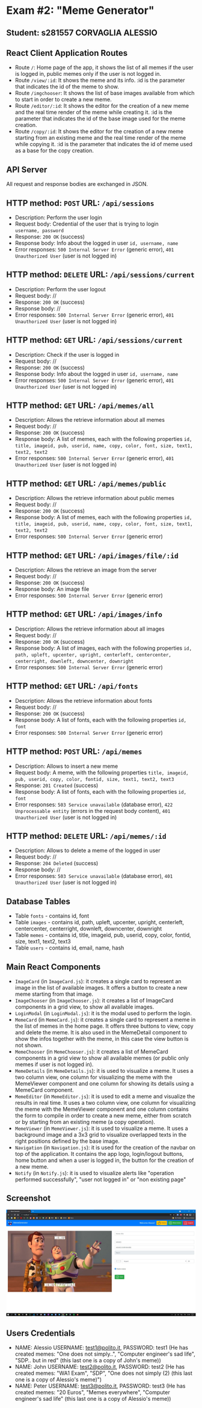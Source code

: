 # Exam #2: "Meme Generator"
## Student: s281557 CORVAGLIA ALESSIO

## React Client Application Routes

- Route `/`: Home page of the app, it shows the list of all memes if the user is logged in, public memes only if the user is not logged in.
- Route `/view/:id`: It shows the meme and its info. :id is the parameter that indicates the id of the meme to show.
- Route `/imgchooser`: It shows the list of base images available from which to start in order to create a new meme.
- Route `/editor/:id`: It shows the editor for the creation of a new meme and the real time render of the meme while creating it. :id is the parameter that indicates the id of the base image used for the meme creation.
- Route `/copy/:id`: It shows the editor for the creation of a new meme starting from an existing meme and the real time render of the meme while copying it. :id is the parameter that indicates the id of meme used as a base for the copy creation.


## API Server
All request and response bodies are exchanged in JSON.

## HTTP method: `POST`  URL: `/api/sessions`
* Description: Perform the user login
* Request body: Credential of the user that is trying to login     
  `username, password`
* Response: `200 OK` (success)
* Response body: Info about the logged in user
  `id, username, name`
* Error responses:  `500 Internal Server Error` (generic error), `401 Unauthorized User` (user is not logged in)

## HTTP method: `DELETE`  URL: `/api/sessions/current`
* Description: Perform the user logout
* Request body: //     
* Response: `200 OK` (success)
* Response body: //
* Error responses:  `500 Internal Server Error` (generic error), `401 Unauthorized User` (user is not logged in)

## HTTP method: `GET`  URL: `/api/sessions/current`
* Description: Check if the user is logged in
* Request body: //     
* Response: `200 OK` (success)
* Response body: Info about the logged in user
  `id, username, name`
* Error responses:  `500 Internal Server Error` (generic error), `401 Unauthorized User` (user is not logged in)

## HTTP method: `GET`  URL: `/api/memes/all`
* Description: Allows the retrieve information about all memes 
* Request body: //    
* Response: `200 OK` (success)
* Response body: A list of memes, each with the following properties
  `id, title, imageid, pub, userid, name, copy, color, font, size, text1, text2, text2`
* Error responses:  `500 Internal Server Error` (generic error), `401 Unauthorized User` (user is not logged in)

## HTTP method: `GET`  URL: `/api/memes/public`
* Description: Allows the retrieve information about public memes
* Request body: //    
* Response: `200 OK` (success)
* Response body: A list of memes, each with the following properties
  `id, title, imageid, pub, userid, name, copy, color, font, size, text1, text2, text2`
* Error responses:  `500 Internal Server Error` (generic error)

## HTTP method: `GET`  URL: `/api/images/file/:id`
* Description: Allows the retrieve an image from the server
* Request body: //    
* Response: `200 OK` (success)
* Response body: An image file
* Error responses:  `500 Internal Server Error` (generic error)

## HTTP method: `GET`  URL: `/api/images/info`
* Description: Allows the retrieve information about all images
* Request body: //    
* Response: `200 OK` (success)
* Response body: A list of images, each with the following properties
  `id, path, upleft, upcenter, upright, centerleft, centercenter, centerright, downleft, downcenter, downright `
* Error responses:  `500 Internal Server Error` (generic error)

## HTTP method: `GET`  URL: `/api/fonts`
* Description: Allows the retrieve information about fonts
* Request body: //    
* Response: `200 OK` (success)
* Response body: A list of fonts, each with the following properties
  `id, font`
* Error responses:  `500 Internal Server Error` (generic error)

## HTTP method: `POST`  URL: `/api/memes`
* Description: Allows to insert a new meme
* Request body: A meme, with the following properties 
  `title, imageid, pub, userid, copy, color, fontid, size, text1, text2, text3`  
* Response: `201 Created` (success)
* Response body: A list of fonts, each with the following properties
  `id, font`
* Error responses:  `503 Service unavailable` (database error), `422 Unprocessable entity` (errors in the request body content), `401 Unauthorized User` (user is not logged in)

## HTTP method: `DELETE`  URL: `/api/memes/:id`
* Description: Allows to delete a meme of the logged in user
* Request body: //
* Response: `204 Deleted` (success)
* Response body: //
* Error responses:  `503 Service unavailable` (database error), `401 Unauthorized User` (user is not logged in)


## Database Tables

- Table `fonts` - contains id, font
- Table `images` - contains id, path, upleft, upcenter, upright, centerleft, centercenter, centerright, downleft, downcenter, downright
- Table `memes` - contains id, title, imageid, pub, userid, copy, color, fontid, size, text1, text2, text3
- Table `users` - contains id, email, name, hash


## Main React Components

- `ImageCard` (in `ImageCard.js`): it creates a single card to represent an image in the list of available images. It offers a button to create a new meme starting from that image.
- `ImageChooser` (in `ImageChooser.js`): it creates a list of ImageCard components in a grid view, to show all available images.
- `LoginModal` (in `LoginModal.js`): it is the modal used to perform the login.
- `MemeCard` (in `MemeCard.js`): it creates a single card to represent a meme in the list of memes in the home page. It offers three buttons to view, copy and delete the meme. It is also used in the MemeDetail component to show the infos together with the meme, in this case the view button is not shown.
- `MemeChooser` (in `MemeChooser.js`): it creates a list of MemeCard components in a grid view to show all available memes (or public only memes if user is not logged in).
- `MemeDetails` (in `MemeDetails.js`): it is used to visualize a meme. It uses a two column view, one column for visualizing the meme with the MemeViewer component and one column for showing its details using a MemeCard component.
- `MemeEditor` (in `MemeEditor.js`): it is used to edit a meme and visualize the results in real time. It uses a two column view, one column for visualizing the meme with the MemeViewer component and one column contains the form to compile in order to create a new meme, either from scratch or by starting from an existing meme (a copy operation).
- `MemeViewer` (in `MemeViewer.js`): it is used to visualize a meme. It uses a background image and a 3x3 grid to visualize overlapped texts in the right positions defined by the base image.
- `Navigation` (in `Navigation.js`): it is used for the creation of the navbar on top of the application. It contains the app logo, login/logout buttons, home button and when a user is logged in, the button for the creation of a new meme.
- `Notify` (in `Notify.js`): it is used to visualize alerts like "operation performed successfully", "user not logged in" or "non existing page"

## Screenshot

![Screenshot](./editor_screenshot.jpg)

## Users Credentials

- NAME: Alessio USERNAME: test1@polito.it, PASSWORD: test1 (He has created memes: "One does not simply..", "Computer engineer's sad life", "SDP.. but in red" (this last one is a copy of John's meme))
- NAME: John USERNAME: test2@polito.it, PASSWORD: test2 (He has created memes: "WA1 Exam", "SDP", "One does not simply (2) (this last one is a copy of Alessio's meme)")
- NAME: Peter USERNAME: test3@polito.it, PASSWORD: test3 (He has created memes: "20 Euros", "Memes everywhere", "Computer engineer's sad life" (this last one is a copy of Alessio's meme))

